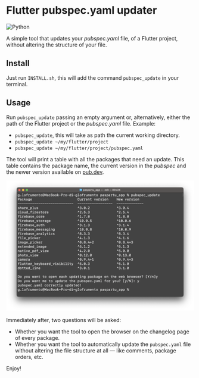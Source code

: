 # Flutter pubspec.yaml updater

![Python](https://img.shields.io/badge/-Python-ffff47?style=flat-square&logo=python)

A simple tool that updates your *pubspec.yaml* file, of a Flutter project, without altering the structure of your file.

## Install

Just run `INSTALL.sh`, this will add the command `pubspec_update` in your terminal.

## Usage

Run `pubspec_update` passing an empty argument or, alternatively, either the path of the Flutter project or the *pubspec.yaml* file. Example:

- `pubspec_update`, this will take as path the current working directory.
- `pubspec_update ~/my/flutter/project`
- `pubspec_update ~/my/flutter/project/pubspec.yaml`

The tool will print a table with all the packages that need an update. This table contains the package name, the current version in the *pubspec* and the newer version available on [pub.dev](https://pub.dev).

![1](README_images/1.png)

Immediately after, two questions will be asked:

- Whether you want the tool to open the browser on the changelog page of every package.
- Whether you want the tool to automatically update the `pubspec.yaml` file without altering the file structure at all — like comments, package orders, etc.

Enjoy!
